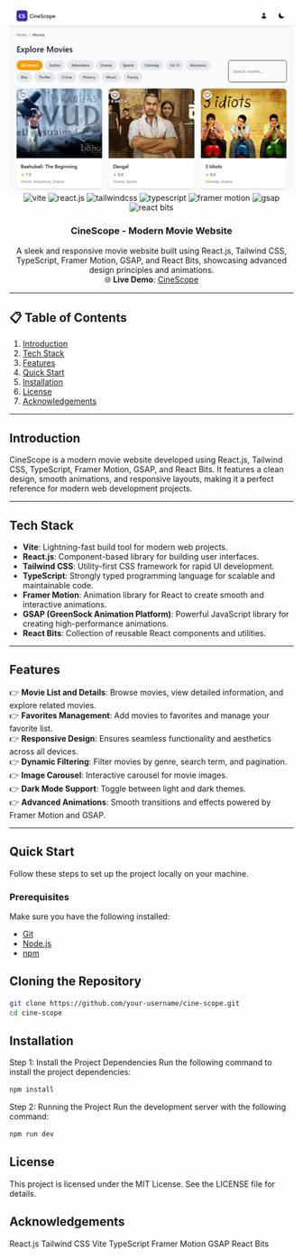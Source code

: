 <div align="center">
  <br />
  <img src="public/Output.png" alt="Project Banner">
  <br />

  <div>
    <img src="https://img.shields.io/badge/-Vite-black?style=for-the-badge&logoColor=white&logo=vite&color=646CFF" alt="vite" />
    <img src="https://img.shields.io/badge/-React_JS-black?style=for-the-badge&logoColor=white&logo=react&color=61DAFB" alt="react.js" />
    <img src="https://img.shields.io/badge/-Tailwind_CSS-black?style=for-the-badge&logoColor=white&logo=tailwindcss&color=06B6D4" alt="tailwindcss" />
    <img src="https://img.shields.io/badge/-TypeScript-black?style=for-the-badge&logoColor=white&logo=typescript&color=3178C6" alt="typescript" />
    <img src="https://img.shields.io/badge/-Framer_Motion-black?style=for-the-badge&logoColor=white&logo=framer&color=0055FF" alt="framer motion" />
    <img src="https://img.shields.io/badge/-GSAP-black?style=for-the-badge&logoColor=white&logo=greensock&color=88CE02" alt="gsap" />
    <img src="https://img.shields.io/badge/-React_Bits-black?style=for-the-badge&logoColor=white&logo=react&color=61DAFB" alt="react bits" />
  </div>

  <h3 align="center">CineScope - Modern Movie Website</h3>

  <div align="center">
    A sleek and responsive movie website built using React.js, Tailwind CSS, TypeScript, Framer Motion, GSAP, and React Bits, showcasing advanced design principles and animations.
  </div>

  <div align="center">
    🌐 <strong>Live Demo</strong>: <a href="https://your-live-demo-link.com">CineScope</a>
  </div>
</div>

---

## 📋 Table of Contents

1. [Introduction](#introduction)  
2. [Tech Stack](#tech-stack)  
3. [Features](#features)  
4. [Quick Start](#quick-start)  
5. [Installation](#installation)  
6. [License](#license)  
7. [Acknowledgements](#acknowledgements)  

---

## Introduction

CineScope is a modern movie website developed using React.js, Tailwind CSS, TypeScript, Framer Motion, GSAP, and React Bits. It features a clean design, smooth animations, and responsive layouts, making it a perfect reference for modern web development projects.

---

## Tech Stack

- **Vite**: Lightning-fast build tool for modern web projects.  
- **React.js**: Component-based library for building user interfaces.  
- **Tailwind CSS**: Utility-first CSS framework for rapid UI development.  
- **TypeScript**: Strongly typed programming language for scalable and maintainable code.  
- **Framer Motion**: Animation library for React to create smooth and interactive animations.  
- **GSAP (GreenSock Animation Platform)**: Powerful JavaScript library for creating high-performance animations.  
- **React Bits**: Collection of reusable React components and utilities.  

---

## Features

👉 **Movie List and Details**: Browse movies, view detailed information, and explore related movies.  
👉 **Favorites Management**: Add movies to favorites and manage your favorite list.  
👉 **Responsive Design**: Ensures seamless functionality and aesthetics across all devices.  
👉 **Dynamic Filtering**: Filter movies by genre, search term, and pagination.  
👉 **Image Carousel**: Interactive carousel for movie images.  
👉 **Dark Mode Support**: Toggle between light and dark themes.  
👉 **Advanced Animations**: Smooth transitions and effects powered by Framer Motion and GSAP.  

---

## Quick Start

Follow these steps to set up the project locally on your machine.

### Prerequisites

Make sure you have the following installed:

- [Git](https://git-scm.com/)
- [Node.js](https://nodejs.org/en)
- [npm](https://www.npmjs.com/)

## Cloning the Repository

```bash
git clone https://github.com/your-username/cine-scope.git
cd cine-scope
```
##  Installation
Step 1: Install the Project Dependencies
Run the following command to install the project dependencies:
```bash
npm install
```
Step 2: Running the Project
Run the development server with the following command:
```bash
npm run dev
```
##  License
This project is licensed under the MIT License. See the LICENSE file for details.

##  Acknowledgements
React.js
Tailwind CSS
Vite
TypeScript
Framer Motion
GSAP
React Bits
